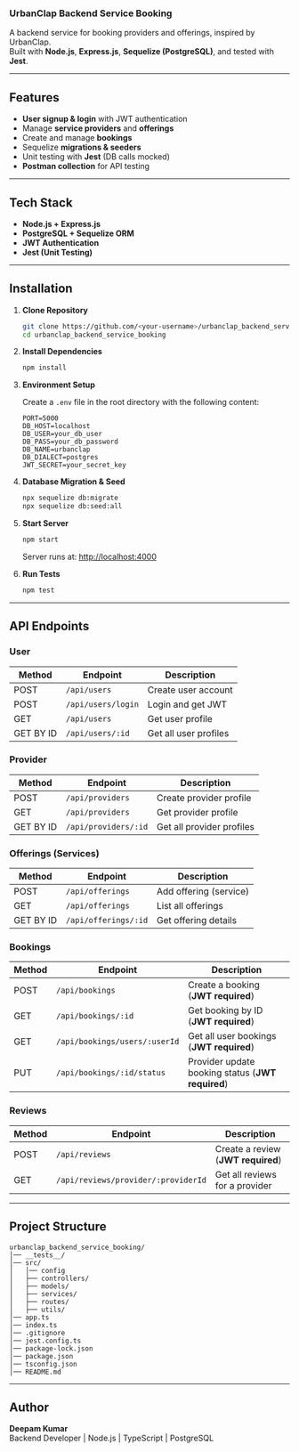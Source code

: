 ### UrbanClap Backend Service Booking

A backend service for booking providers and offerings, inspired by UrbanClap.  
Built with **Node.js**, **Express.js**, **Sequelize (PostgreSQL)**, and tested with **Jest**.

---

## Features

- **User  signup & login** with JWT authentication  
- Manage **service providers** and **offerings**  
- Create and manage **bookings**  
- Sequelize **migrations & seeders**  
- Unit testing with **Jest** (DB calls mocked)  
- **Postman collection** for API testing  

---

## Tech Stack

- **Node.js + Express.js**  
- **PostgreSQL + Sequelize ORM**  
- **JWT Authentication**  
- **Jest (Unit Testing)**  

---

## Installation

1. **Clone Repository**

   ```bash
   git clone https://github.com/<your-username>/urbanclap_backend_service_booking.git
   cd urbanclap_backend_service_booking
   ```

2. **Install Dependencies**

   ```bash
   npm install
   ```

3. **Environment Setup**

   Create a `.env` file in the root directory with the following content:

   ```
   PORT=5000
   DB_HOST=localhost
   DB_USER=your_db_user
   DB_PASS=your_db_password
   DB_NAME=urbanclap
   DB_DIALECT=postgres
   JWT_SECRET=your_secret_key
   ```

4. **Database Migration & Seed**

   ```bash
   npx sequelize db:migrate
   npx sequelize db:seed:all
   ```

5. **Start Server**

   ```bash
   npm start
   ```

   Server runs at: [http://localhost:4000](http://localhost:4000)

6. **Run Tests**

   ```bash
   npm test
   ```

---

## API Endpoints

### User

| Method | Endpoint           | Description          |
|--------|--------------------|----------------------|
| POST   | `/api/users` | Create user account  |
| POST   | `/api/users/login`  | Login and get JWT    |
| GET   | `/api/users` | Get user profile  |
| GET BY ID   | `/api/users/:id` | Get all user profiles  |


### Provider

| Method | Endpoint            | Description          |
|--------|---------------------|----------------------|
| POST   | `/api/providers`     | Create provider profile |
| GET   | `/api/providers` | Get provider profile  |
| GET BY ID   | `/api/providers/:id` | Get all provider profiles  |

### Offerings (Services)

| Method | Endpoint               | Description           |
|--------|------------------------|-----------------------|
| POST   | `/api/offerings`       | Add offering (service) |
| GET    | `/api/offerings`       | List all offerings     |
| GET BY ID   | `/api/offerings/:id`   | Get offering details   |


### Bookings

| Method | Endpoint                      | Description                             |
|--------|-------------------------------|---------------------------------------|
| POST   | `/api/bookings`               | Create a booking (**JWT required**)   |
| GET    | `/api/bookings/:id`           | Get booking by ID (**JWT required**)  |
| GET    | `/api/bookings/users/:userId` | Get all user bookings (**JWT required**) |
| PUT    | `/api/bookings/:id/status`    | Provider update booking status (**JWT required**) |



### Reviews

| Method | Endpoint                             | Description                      |
|--------|------------------------------------|---------------------------------|
| POST   | `/api/reviews`                     | Create a review (**JWT required**) |
| GET    | `/api/reviews/provider/:providerId` | Get all reviews for a provider      |

---

## Project Structure

```
urbanclap_backend_service_booking/
│── __tests__/
│── src/
│   │── config
│   ├── controllers/
│   ├── models/
│   ├── services/
│   ├── routes/
│   ├── utils/
│── app.ts
│── index.ts
│── .gitignore
│── jest.config.ts
│── package-lock.json
│── package.json
│── tsconfig.json
│── README.md
```

---

## Author

**Deepam Kumar**  
Backend Developer | Node.js | TypeScript | PostgreSQL